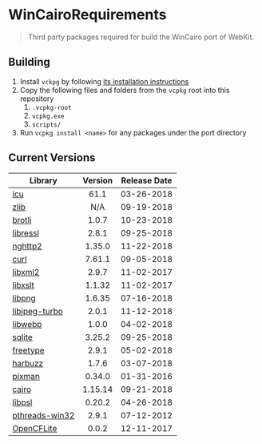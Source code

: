 # WinCairoRequirements
> Third party packages required for build the WinCairo port of WebKit. 

## Building

1. Install `vckpg` by following [its installation instructions](https://github.com/Microsoft/vcpkg)
2. Copy the following files and folders from the `vcpkg` root into this repository
    1. `.vcpkg-root`
    2. `vcpkg.exe`
    2. `scripts/`
3. Run `vcpkg install <name>` for any packages under the port directory


## Current Versions

| Library | Version | Release Date |
|---|:---:|:---:|
| [icu](http://site.icu-project.org) | 61.1 | 03-26-2018 |
| [zlib](https://github.com/Dead2/zlib-ng) | N/A | 09-19-2018 |
| [brotli](https://github.com/google/brotli) | 1.0.7 | 10-23-2018 |
| [libressl](https://www.libressl.org) | 2.8.1 | 09-25-2018 |
| [nghttp2](https://nghttp2.org) | 1.35.0 | 11-22-2018 |
| [curl](https://curl.haxx.se) | 7.61.1 | 09-05-2018 |
| [libxml2](http://xmlsoft.org/) | 2.9.7 | 11-02-2017 |
| [libxslt](http://xmlsoft.org/libxslt/) | 1.1.32 | 11-02-2017 |
| [libpng](http://www.libpng.org/pub/png/libpng.html) | 1.6.35 | 07-16-2018 |
| [libjpeg-turbo](http://libjpeg-turbo.virtualgl.org) | 2.0.1 | 11-12-2018 |
| [libwebp](https://github.com/webmproject/libwebp) | 1.0.0 | 04-02-2018 |
| [sqlite](http://sqlite.org) | 3.25.2 | 09-25-2018 |
| [freetype](https://www.freetype.org) | 2.9.1 | 05-02-2018 |
| [harbuzz](https://www.freedesktop.org/wiki/Software/HarfBuzz) | 1.7.6 | 03-07-2018 | 
| [pixman](http://www.pixman.org) | 0.34.0 | 01-31-2016 |
| [cairo](https://www.cairographics.org) | 1.15.14 | 09-21-2018 |
| [libpsl](https://github.com/rockdaboot/libpsl) | 0.20.2 | 04-26-2018 |
| [pthreads-win32](https://sourceforge.net/projects/pthreads4w/) | 2.9.1 | 07-12-2012 |
| [OpenCFLite](https://github.com/fujii/OpenCFLite) | 0.0.2 | 12-11-2017 |
